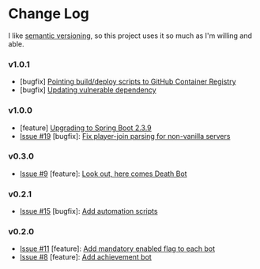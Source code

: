 # Change Log

I like [semantic versioning](https://semver.org/), so this project uses it so much as I'm willing and able.

### v1.0.1
* [bugfix] [Pointing build/deploy scripts to GitHub Container Registry](https://github.com/Ubunfu/mc-log-bot/pull/24)
* [bugfix] [Updating vulnerable dependency](https://github.com/Ubunfu/mc-log-bot/pull/22)

### v1.0.0
* [feature] [Upgrading to Spring Boot 2.3.9](https://github.com/Ubunfu/mc-log-bot/pull/18)
* [Issue #19](https://github.com/Ubunfu/mc-log-bot/issues/19) [bugfix]:
[Fix player-join parsing for non-vanilla servers](https://github.com/Ubunfu/mc-log-bot/pull/20)

### v0.3.0
* [Issue #9](https://github.com/Ubunfu/mc-log-bot/issues/9) [feature]:
[Look out, here comes Death Bot](https://github.com/Ubunfu/mc-log-bot/pull/17)

### v0.2.1
* [Issue #15](https://github.com/Ubunfu/mc-log-bot/issues/15) [bugfix]:
[Add automation scripts](https://github.com/Ubunfu/mc-log-bot/pull/15)

### v0.2.0
* [Issue #11](https://github.com/Ubunfu/mc-log-bot/issues/11) [feature]:
[Add mandatory enabled flag to each bot](https://github.com/Ubunfu/mc-log-bot/pull/13)
* [Issue #8](https://github.com/Ubunfu/mc-log-bot/issues/11) [feature]:
[Add achievement bot](https://github.com/Ubunfu/mc-log-bot/pull/14)